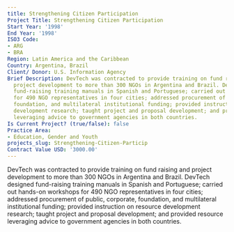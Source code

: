 ```yaml
---
title: Strengthening Citizen Participation
Project Title: Strengthening Citizen Participation
Start Year: '1998'
End Year: '1998'
ISO3 Code:
- ARG
- BRA
Region: Latin America and the Caribbean
Country: Argentina, Brazil
Client/ Donor: U.S. Information Agency
Brief Description: DevTech was contracted to provide training on fund raising and
  project development to more than 300 NGOs in Argentina and Brazil. DevTech designed
  fund-raising training manuals in Spanish and Portuguese; carried out hands-on workshops
  for 490 NGO representatives in four cities; addressed procurement of public, corporate,
  foundation, and multilateral institutional funding; provided instruction on resource
  development research; taught project and proposal development; and provided resource
  leveraging advice to government agencies in both countries.
Is Current Project? (true/false): false
Practice Area:
- Education, Gender and Youth
projects_slug: Strengthening-Citizen-Particip
Contract Value USD: '3000.00'
---
```


DevTech was contracted to provide training on fund raising and project development to more than 300 NGOs in Argentina and Brazil. DevTech designed fund-raising training manuals in Spanish and Portuguese; carried out hands-on workshops for 490 NGO representatives in four cities; addressed procurement of public, corporate, foundation, and multilateral institutional funding; provided instruction on resource development research; taught project and proposal development; and provided resource leveraging advice to government agencies in both countries.